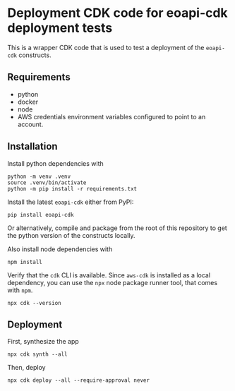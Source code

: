 
# Deployment CDK code for eoapi-cdk deployment tests

This is a wrapper CDK code that is used to test a deployment of the `eoapi-cdk` constructs.

## Requirements

- python
- docker
- node
- AWS credentials environment variables configured to point to an account.

## Installation

Install python dependencies with

```
python -m venv .venv
source .venv/bin/activate
python -m pip install -r requirements.txt
```

Install the latest `eoapi-cdk` either from PyPI:

```
pip install eoapi-cdk
```

Or alternatively, compile and package from the root of this repository to get the python version of the constructs locally.

Also install node dependencies with

```
npm install
```

Verify that the `cdk` CLI is available. Since `aws-cdk` is installed as a local dependency, you can use the `npx` node package runner tool, that comes with `npm`.

```
npx cdk --version
```

## Deployment

First, synthesize the app

```
npx cdk synth --all
```

Then, deploy

```
npx cdk deploy --all --require-approval never
```
